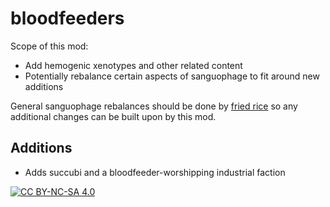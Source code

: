 # bloodfeeders
Scope of this mod:
- Add hemogenic xenotypes and other related content
- Potentially rebalance certain aspects of sanguophage to fit around new additions

General sanguophage rebalances should be done by [fried rice](https://github.com/boomersama/boomer.patches) so any additional changes can be built upon by this mod.

## Additions
- Adds succubi and a bloodfeeder-worshipping industrial faction

[![CC BY-NC-SA 4.0][cc-by-nc-sa-shield]][cc-by-nc-sa]

[cc-by-nc-sa]: http://creativecommons.org/licenses/by-nc-sa/4.0/
[cc-by-nc-sa-shield]: https://img.shields.io/badge/License-CC%20BY--NC--SA%204.0-lightgrey.svg